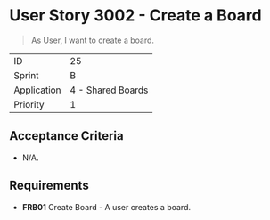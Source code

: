 # User Story 3002 - Create a Board

> As User, I want to create a board.

|             |                   |
| ----------- | ----------------- |
| ID          | 25                |
| Sprint      | B                 |
| Application | 4 - Shared Boards |
| Priority    | 1                 |

## Acceptance Criteria

- N/A.

## Requirements

- **FRB01** Create Board - A user creates a board.
